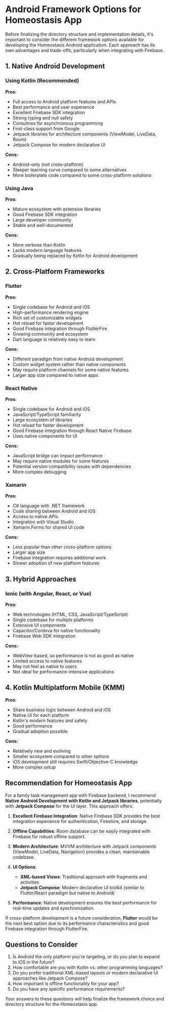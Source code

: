 # Android Framework Options for Homeostasis App

Before finalizing the directory structure and implementation details, it's important to consider the different framework options available for developing the Homeostasis Android application. Each approach has its own advantages and trade-offs, particularly when integrating with Firebase.

## 1. Native Android Development

### Using Kotlin (Recommended)

**Pros:**
- Full access to Android platform features and APIs
- Best performance and user experience
- Excellent Firebase SDK integration
- Strong typing and null safety
- Coroutines for asynchronous programming
- First-class support from Google
- Jetpack libraries for architecture components (ViewModel, LiveData, Room)
- Jetpack Compose for modern declarative UI

**Cons:**
- Android-only (not cross-platform)
- Steeper learning curve compared to some alternatives
- More boilerplate code compared to some cross-platform solutions

### Using Java

**Pros:**
- Mature ecosystem with extensive libraries
- Good Firebase SDK integration
- Large developer community
- Stable and well-documented

**Cons:**
- More verbose than Kotlin
- Lacks modern language features
- Gradually being replaced by Kotlin for Android development

## 2. Cross-Platform Frameworks

### Flutter

**Pros:**
- Single codebase for Android and iOS
- High-performance rendering engine
- Rich set of customizable widgets
- Hot reload for faster development
- Good Firebase integration through FlutterFire
- Growing community and ecosystem
- Dart language is relatively easy to learn

**Cons:**
- Different paradigm from native Android development
- Custom widget system rather than native components
- May require platform channels for some native features
- Larger app size compared to native apps

### React Native

**Pros:**
- Single codebase for Android and iOS
- JavaScript/TypeScript familiarity
- Large ecosystem of libraries
- Hot reload for faster development
- Good Firebase integration through React Native Firebase
- Uses native components for UI

**Cons:**
- JavaScript bridge can impact performance
- May require native modules for some features
- Potential version compatibility issues with dependencies
- More complex debugging

### Xamarin

**Pros:**
- C# language with .NET framework
- Code sharing between Android and iOS
- Access to native APIs
- Integration with Visual Studio
- Xamarin.Forms for shared UI code

**Cons:**
- Less popular than other cross-platform options
- Larger app size
- Firebase integration requires additional work
- Slower adoption of new platform features

## 3. Hybrid Approaches

### Ionic (with Angular, React, or Vue)

**Pros:**
- Web technologies (HTML, CSS, JavaScript/TypeScript)
- Single codebase for multiple platforms
- Extensive UI components
- Capacitor/Cordova for native functionality
- Firebase Web SDK integration

**Cons:**
- WebView-based, so performance is not as good as native
- Limited access to native features
- May not feel as native to users
- Not ideal for performance-intensive applications

## 4. Kotlin Multiplatform Mobile (KMM)

**Pros:**
- Share business logic between Android and iOS
- Native UI for each platform
- Kotlin's modern features and safety
- Good performance
- Gradual adoption possible

**Cons:**
- Relatively new and evolving
- Smaller ecosystem compared to other options
- iOS development still requires Swift/Objective-C knowledge
- More complex setup

## Recommendation for Homeostasis App

For a family task management app with Firebase backend, I recommend **Native Android Development with Kotlin and Jetpack libraries**, potentially with **Jetpack Compose** for the UI layer. This approach offers:

1. **Excellent Firebase Integration**: Native Firebase SDK provides the best integration experience for authentication, Firestore, and storage.

2. **Offline Capabilities**: Room database can be easily integrated with Firebase for robust offline support.

3. **Modern Architecture**: MVVM architecture with Jetpack components (ViewModel, LiveData, Navigation) provides a clean, maintainable codebase.

4. **UI Options**:
   - **XML-based Views**: Traditional approach with fragments and activities
   - **Jetpack Compose**: Modern declarative UI toolkit (similar to Flutter/React paradigm but native to Android)

5. **Performance**: Native development ensures the best performance for real-time updates and synchronization.

If cross-platform development is a future consideration, **Flutter** would be the next best option due to its performance characteristics and good Firebase integration through FlutterFire.

## Questions to Consider

1. Is Android the only platform you're targeting, or do you plan to expand to iOS in the future?
2. How comfortable are you with Kotlin vs. other programming languages?
3. Do you prefer traditional XML-based layouts or modern declarative UI approaches like Jetpack Compose?
4. How important is offline functionality for your app?
5. Do you have any specific performance requirements?

Your answers to these questions will help finalize the framework choice and directory structure for the Homeostasis app.